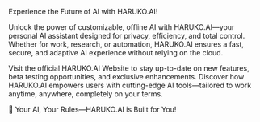 Experience the Future of AI with HARUKO.AI!

Unlock the power of customizable, offline AI with HARUKO.AI—your personal AI assistant designed for privacy, efficiency, and total control. Whether for work, research, or automation, HARUKO.AI ensures a fast, secure, and adaptive AI experience without relying on the cloud.

Visit the official HARUKO.AI Website to stay up-to-date on new features, beta testing opportunities, and exclusive enhancements. Discover how HARUKO.AI empowers users with cutting-edge AI tools—tailored to work anytime, anywhere, completely on your terms.

🚀 Your AI, Your Rules—HARUKO.AI is Built for You!


